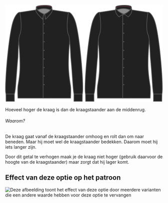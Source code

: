 ![Omval kraag](collarroll.svg)

Hoeveel hoger de kraag is dan de kraagstaander aan de middenrug.

<Note>

###### Waarom?

De kraag gaat vanaf de kraagstaander omhoog en rolt dan om naar beneden. Maar hij moet wel de kraagstaander bedekken. Daarom moet hij iets langer zijn.

Door dit getal te verhogen maak je de kraag niet hoger (gebruik daarvoor de hoogte van de kraagstaander) maar zorgt dat hij lager komt.

</Note>

## Effect van deze optie op het patroon

![Deze afbeelding toont het effect van deze optie door meerdere varianten die een andere waarde hebben voor deze optie te vervangen](simone\_collarroll\_sample.svg "Effect van deze optie op het patroon")
